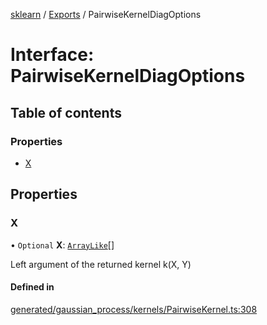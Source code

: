 [sklearn](../readme.md) / [Exports](../modules.md) / PairwiseKernelDiagOptions

# Interface: PairwiseKernelDiagOptions

## Table of contents

### Properties

- [X](PairwiseKernelDiagOptions.md#x)

## Properties

### X

• `Optional` **X**: [`ArrayLike`](../modules.md#arraylike)[]

Left argument of the returned kernel k(X, Y)

#### Defined in

[generated/gaussian_process/kernels/PairwiseKernel.ts:308](https://github.com/transitive-bullshit/scikit-learn-ts/blob/367336a/packages/sklearn/src/generated/gaussian_process/kernels/PairwiseKernel.ts#L308)
